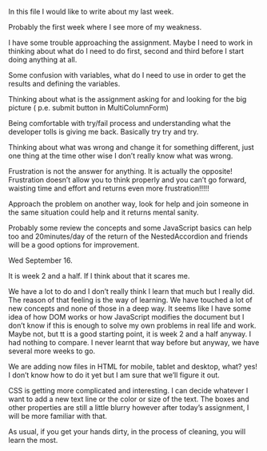 In this file I would like to write about my last week.

Probably the first week where I see more of my weakness.

I have some trouble approaching  the assignment. Maybe I need to work in thinking about what do I need to do first, 
second and third before I start doing anything at all.

Some confusion with variables, what do I need to use in order to get the results and defining the variables.

Thinking about what is the assignment asking for and looking for the big picture ( p.e. submit button in 
MultiColumnForm)

Being comfortable with try/fail process and understanding what the developer tolls is giving me back. 
Basically try try and try.

Thinking about what was wrong and change it for something different, just one thing at the time other wise 
I don’t really know what was wrong.

Frustration is not the answer for anything. It is actually the opposite! Frustration doesn’t allow you to 
think properly and you can’t go forward, waisting time and effort and returns even more frustration!!!!!

Approach the problem on another way, look for help and join someone in the same situation could help and it 
returns mental sanity.


Probably some review the concepts and some JavaScript basics can help too and 20minutes/day of the return of the 
NestedAccordion and friends will be a good options for improvement.


Wed September 16.

It is week 2 and a half. If I think about that it scares me. 

We have a lot to do and I don’t really think I learn that much but I really did. The reason of that feeling is the way of learning. We have touched a lot of new concepts and none of those in a deep way. It seems like I have some idea of how DOM works or how JavaScript modifies the document but I don’t know if this is enough to solve my own problems in real life and work. Maybe not, but tt is a good starting point, it is week 2 and a half anyway.  I had nothing to compare. I never learnt that way before but anyway, we have several more weeks to go.

We are adding now files in HTML for mobile, tablet and desktop, what? yes! I don’t know how to do it yet but I am sure that we’ll figure it out. 

CSS is getting more complicated and interesting. I can decide whatever I want to add a new text line or the color or size of the text. The boxes and other properties are still a little blurry however after today’s assignment, I will be more familiar with that. 

As usual, if you get your hands dirty, in the process of cleaning, you will learn the most.
